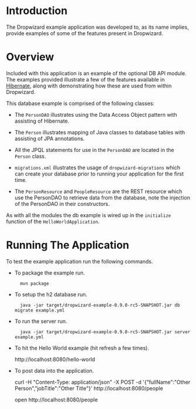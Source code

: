 # Introduction

The Dropwizard example application was developed to, as its name implies, provide examples of some of the features
present in Dropwizard.

# Overview

Included with this application is an example of the optional DB API module. The examples provided illustrate a few of
the features available in [Hibernate](http://hibernate.org/), along with demonstrating how these are used from within
Dropwizard.

This database example is comprised of the following classes:

* The `PersonDAO` illustrates using the Data Access Object pattern with assisting of Hibernate.

* The `Person` illustrates mapping of Java classes to database tables with assisting of JPA annotations.

* All the JPQL statements for use in the `PersonDAO` are located in the `Person` class.

* `migrations.xml` illustrates the usage of `dropwizard-migrations` which can create your database prior to running
your application for the first time.

* The `PersonResource` and `PeopleResource` are the REST resource which use the PersonDAO to retrieve data from the database, note the injection
of the PersonDAO in their constructors.

As with all the modules the db example is wired up in the `initialize` function of the `HelloWorldApplication`.

# Running The Application

To test the example application run the following commands.

* To package the example run.

        mvn package

* To setup the h2 database run.

        java -jar target/dropwizard-example-0.9.0-rc5-SNAPSHOT.jar db migrate example.yml

* To run the server run.

        java -jar target/dropwizard-example-0.9.0-rc5-SNAPSHOT.jar server example.yml

* To hit the Hello World example (hit refresh a few times).

	http://localhost:8080/hello-world

* To post data into the application.

	curl -H "Content-Type: application/json" -X POST -d '{"fullName":"Other Person","jobTitle":"Other Title"}' http://localhost:8080/people
	
	open http://localhost:8080/people
